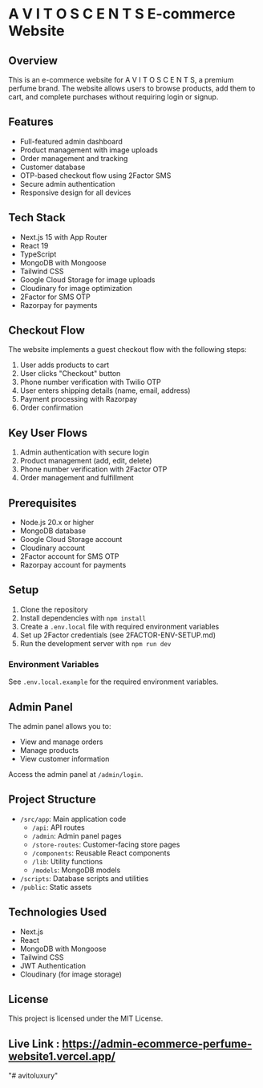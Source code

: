 # A V I T O   S C E N T S E-commerce Website

## Overview
This is an e-commerce website for A V I T O   S C E N T S, a premium perfume brand. The website allows users to browse products, add them to cart, and complete purchases without requiring login or signup.

## Features

- Full-featured admin dashboard
- Product management with image uploads
- Order management and tracking
- Customer database
- OTP-based checkout flow using 2Factor SMS
- Secure admin authentication
- Responsive design for all devices

## Tech Stack

- Next.js 15 with App Router
- React 19
- TypeScript
- MongoDB with Mongoose
- Tailwind CSS
- Google Cloud Storage for image uploads
- Cloudinary for image optimization
- 2Factor for SMS OTP
- Razorpay for payments

## Checkout Flow
The website implements a guest checkout flow with the following steps:
1. User adds products to cart
2. User clicks "Checkout" button
3. Phone number verification with Twilio OTP
4. User enters shipping details (name, email, address)
5. Payment processing with Razorpay
6. Order confirmation

## Key User Flows

1. Admin authentication with secure login
2. Product management (add, edit, delete)
3. Phone number verification with 2Factor OTP
4. Order management and fulfillment

## Prerequisites

- Node.js 20.x or higher
- MongoDB database
- Google Cloud Storage account
- Cloudinary account
- 2Factor account for SMS OTP
- Razorpay account for payments

## Setup

1. Clone the repository
2. Install dependencies with `npm install`
3. Create a `.env.local` file with required environment variables
4. Set up 2Factor credentials (see 2FACTOR-ENV-SETUP.md)
5. Run the development server with `npm run dev`

### Environment Variables
See `.env.local.example` for the required environment variables.

## Admin Panel
The admin panel allows you to:
- View and manage orders
- Manage products
- View customer information

Access the admin panel at `/admin/login`.

## Project Structure

- `/src/app`: Main application code
  - `/api`: API routes
  - `/admin`: Admin panel pages
  - `/store-routes`: Customer-facing store pages
  - `/components`: Reusable React components
  - `/lib`: Utility functions
  - `/models`: MongoDB models
- `/scripts`: Database scripts and utilities
- `/public`: Static assets

## Technologies Used

- Next.js
- React
- MongoDB with Mongoose
- Tailwind CSS
- JWT Authentication
- Cloudinary (for image storage)

## License

This project is licensed under the MIT License.

## Live Link : https://admin-ecommerce-perfume-website1.vercel.app/
"# avitoluxury" 
